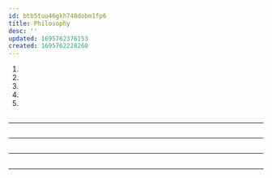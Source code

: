 ```yaml
---
id: btb5tuu46gkh748dobm1fp6
title: Philosophy
desc: ''
updated: 1695762376153
created: 1695762228260
---
```

1.  []()
2.  []()
3.  []()
4.  []()
5.  []()

## <center>


---

## <center>


---

## <center>


---

## <center>


---

## <center>


